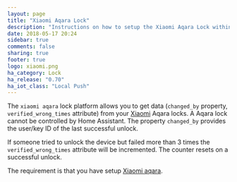 ```yaml
---
layout: page
title: "Xiaomi Aqara Lock"
description: "Instructions on how to setup the Xiaomi Aqara Lock within Home Assistant."
date: 2018-05-17 20:24
sidebar: true
comments: false
sharing: true
footer: true
logo: xiaomi.png
ha_category: Lock
ha_release: "0.70"
ha_iot_class: "Local Push"
---
```



The `xiaomi aqara` lock platform allows you to get data (`changed_by` property, `verified_wrong_times` attribute) from your [Xiaomi](http://www.mi.com/en/) Aqara locks.
A Aqara lock cannot be controlled by Home Assistant. The property `changed_by` provides the user/key ID of the last successful unlock.

If someone tried to unlock the device but failed more than 3 times the `verified_wrong_times` attribute will be incremented. The counter resets on a successful unlock.

The requirement is that you have setup [Xiaomi aqara](/components/xiaomi_aqara/).

